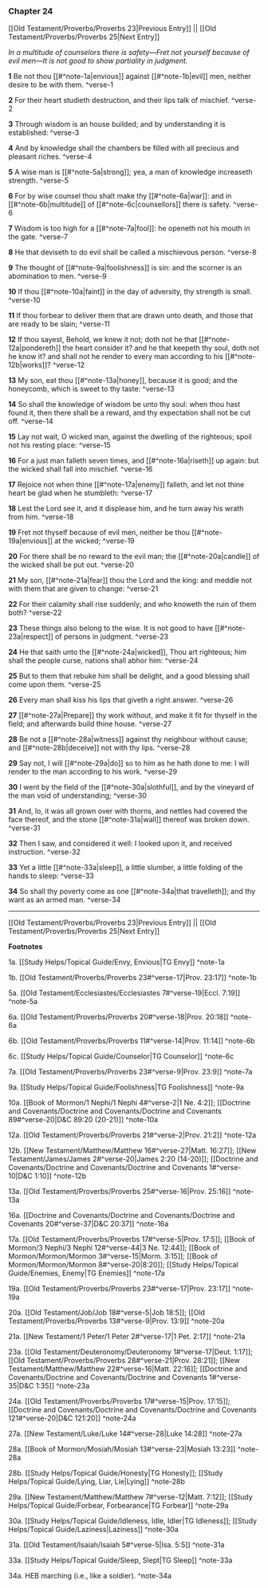 ### Chapter 24

[[Old Testament/Proverbs/Proverbs 23|Previous Entry]]  ||  [[Old Testament/Proverbs/Proverbs 25|Next Entry]]

*In a multitude of counselors there is safety—Fret not yourself because of evil men—It is not good to show partiality in judgment.*

**1**  Be not thou [[#^note-1a|envious]] against [[#^note-1b|evil]] men, neither desire to be with them. ^verse-1

**2**  For their heart studieth destruction, and their lips talk of mischief. ^verse-2

**3**  Through wisdom is an house builded; and by understanding it is established: ^verse-3

**4**  And by knowledge shall the chambers be filled with all precious and pleasant riches. ^verse-4

**5**  A wise man is [[#^note-5a|strong]]; yea, a man of knowledge increaseth strength. ^verse-5

**6**  For by wise counsel thou shalt make thy [[#^note-6a|war]]: and in [[#^note-6b|multitude]] of [[#^note-6c|counsellors]] there is safety. ^verse-6

**7**  Wisdom is too high for a [[#^note-7a|fool]]: he openeth not his mouth in the gate. ^verse-7

**8**  He that deviseth to do evil shall be called a mischievous person. ^verse-8

**9**  The thought of [[#^note-9a|foolishness]] is sin: and the scorner is an abomination to men. ^verse-9

**10**  If thou [[#^note-10a|faint]] in the day of adversity, thy strength is small. ^verse-10

**11**  If thou forbear to deliver them that are drawn unto death, and those that are ready to be slain; ^verse-11

**12**  If thou sayest, Behold, we knew it not; doth not he that [[#^note-12a|pondereth]] the heart consider it? and he that keepeth thy soul, doth not he know it? and shall not he render to every man according to his [[#^note-12b|works]]? ^verse-12

**13**  My son, eat thou [[#^note-13a|honey]], because it is good; and the honeycomb, which is sweet to thy taste: ^verse-13

**14**  So shall the knowledge of wisdom be unto thy soul: when thou hast found it, then there shall be a reward, and thy expectation shall not be cut off. ^verse-14

**15**  Lay not wait, O wicked man, against the dwelling of the righteous; spoil not his resting place: ^verse-15

**16**  For a just man falleth seven times, and [[#^note-16a|riseth]] up again: but the wicked shall fall into mischief. ^verse-16

**17**  Rejoice not when thine [[#^note-17a|enemy]] falleth, and let not thine heart be glad when he stumbleth: ^verse-17

**18**  Lest the Lord see it, and it displease him, and he turn away his wrath from him. ^verse-18

**19**  Fret not thyself because of evil men, neither be thou [[#^note-19a|envious]] at the wicked; ^verse-19

**20**  For there shall be no reward to the evil man; the [[#^note-20a|candle]] of the wicked shall be put out. ^verse-20

**21**  My son, [[#^note-21a|fear]] thou the Lord and the king: and meddle not with them that are given to change: ^verse-21

**22**  For their calamity shall rise suddenly; and who knoweth the ruin of them both? ^verse-22

**23**  These things also belong to the wise. It is not good to have [[#^note-23a|respect]] of persons in judgment. ^verse-23

**24**  He that saith unto the [[#^note-24a|wicked]], Thou art righteous; him shall the people curse, nations shall abhor him: ^verse-24

**25**  But to them that rebuke him shall be delight, and a good blessing shall come upon them. ^verse-25

**26**  Every man shall kiss his lips that giveth a right answer. ^verse-26

**27**  [[#^note-27a|Prepare]] thy work without, and make it fit for thyself in the field; and afterwards build thine house. ^verse-27

**28**  Be not a [[#^note-28a|witness]] against thy neighbour without cause; and [[#^note-28b|deceive]] not with thy lips. ^verse-28

**29**  Say not, I will [[#^note-29a|do]] so to him as he hath done to me: I will render to the man according to his work. ^verse-29

**30**  I went by the field of the [[#^note-30a|slothful]], and by the vineyard of the man void of understanding; ^verse-30

**31**  And, lo, it was all grown over with thorns, and nettles had covered the face thereof, and the stone [[#^note-31a|wall]] thereof was broken down. ^verse-31

**32**  Then I saw, and considered it well: I looked upon it, and received instruction. ^verse-32

**33**  Yet a little [[#^note-33a|sleep]], a little slumber, a little folding of the hands to sleep: ^verse-33

**34**  So shall thy poverty come as one [[#^note-34a|that travelleth]]; and thy want as an armed man. ^verse-34


---
[[Old Testament/Proverbs/Proverbs 23|Previous Entry]]  ||  [[Old Testament/Proverbs/Proverbs 25|Next Entry]]


**Footnotes**


1a. [[Study Helps/Topical Guide/Envy, Envious|TG Envy]] ^note-1a

1b. [[Old Testament/Proverbs/Proverbs 23#^verse-17|Prov. 23:17]] ^note-1b

5a. [[Old Testament/Ecclesiastes/Ecclesiastes 7#^verse-19|Eccl. 7:19]] ^note-5a

6a. [[Old Testament/Proverbs/Proverbs 20#^verse-18|Prov. 20:18]] ^note-6a

6b. [[Old Testament/Proverbs/Proverbs 11#^verse-14|Prov. 11:14]] ^note-6b

6c. [[Study Helps/Topical Guide/Counselor|TG Counselor]] ^note-6c

7a. [[Old Testament/Proverbs/Proverbs 23#^verse-9|Prov. 23:9]] ^note-7a

9a. [[Study Helps/Topical Guide/Foolishness|TG Foolishness]] ^note-9a

10a. [[Book of Mormon/1 Nephi/1 Nephi 4#^verse-2|1 Ne. 4:2]]; [[Doctrine and Covenants/Doctrine and Covenants/Doctrine and Covenants 89#^verse-20|D&C 89:20 (20-21)]] ^note-10a

12a. [[Old Testament/Proverbs/Proverbs 21#^verse-2|Prov. 21:2]] ^note-12a

12b. [[New Testament/Matthew/Matthew 16#^verse-27|Matt. 16:27]]; [[New Testament/James/James 2#^verse-20|James 2:20 (14-20)]]; [[Doctrine and Covenants/Doctrine and Covenants/Doctrine and Covenants 1#^verse-10|D&C 1:10]] ^note-12b

13a. [[Old Testament/Proverbs/Proverbs 25#^verse-16|Prov. 25:16]] ^note-13a

16a. [[Doctrine and Covenants/Doctrine and Covenants/Doctrine and Covenants 20#^verse-37|D&C 20:37]] ^note-16a

17a. [[Old Testament/Proverbs/Proverbs 17#^verse-5|Prov. 17:5]]; [[Book of Mormon/3 Nephi/3 Nephi 12#^verse-44|3 Ne. 12:44]]; [[Book of Mormon/Mormon/Mormon 3#^verse-15|Morm. 3:15]]; [[Book of Mormon/Mormon/Mormon 8#^verse-20|8:20]]; [[Study Helps/Topical Guide/Enemies, Enemy|TG Enemies]] ^note-17a

19a. [[Old Testament/Proverbs/Proverbs 23#^verse-17|Prov. 23:17]] ^note-19a

20a. [[Old Testament/Job/Job 18#^verse-5|Job 18:5]]; [[Old Testament/Proverbs/Proverbs 13#^verse-9|Prov. 13:9]] ^note-20a

21a. [[New Testament/1 Peter/1 Peter 2#^verse-17|1 Pet. 2:17]] ^note-21a

23a. [[Old Testament/Deuteronomy/Deuteronomy 1#^verse-17|Deut. 1:17]]; [[Old Testament/Proverbs/Proverbs 28#^verse-21|Prov. 28:21]]; [[New Testament/Matthew/Matthew 22#^verse-16|Matt. 22:16]]; [[Doctrine and Covenants/Doctrine and Covenants/Doctrine and Covenants 1#^verse-35|D&C 1:35]] ^note-23a

24a. [[Old Testament/Proverbs/Proverbs 17#^verse-15|Prov. 17:15]]; [[Doctrine and Covenants/Doctrine and Covenants/Doctrine and Covenants 121#^verse-20|D&C 121:20]] ^note-24a

27a. [[New Testament/Luke/Luke 14#^verse-28|Luke 14:28]] ^note-27a

28a. [[Book of Mormon/Mosiah/Mosiah 13#^verse-23|Mosiah 13:23]] ^note-28a

28b. [[Study Helps/Topical Guide/Honesty|TG Honesty]]; [[Study Helps/Topical Guide/Lying, Liar, Lie|Lying]] ^note-28b

29a. [[New Testament/Matthew/Matthew 7#^verse-12|Matt. 7:12]]; [[Study Helps/Topical Guide/Forbear, Forbearance|TG Forbear]] ^note-29a

30a. [[Study Helps/Topical Guide/Idleness, Idle, Idler|TG Idleness]]; [[Study Helps/Topical Guide/Laziness|Laziness]] ^note-30a

31a. [[Old Testament/Isaiah/Isaiah 5#^verse-5|Isa. 5:5]] ^note-31a

33a. [[Study Helps/Topical Guide/Sleep, Slept|TG Sleep]] ^note-33a

34a. HEB marching (i.e., like a soldier). ^note-34a